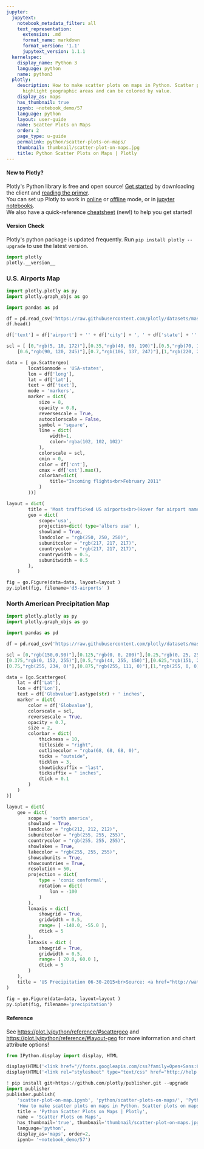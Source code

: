 ```yaml
---
jupyter:
  jupytext:
    notebook_metadata_filter: all
    text_representation:
      extension: .md
      format_name: markdown
      format_version: '1.1'
      jupytext_version: 1.1.1
  kernelspec:
    display_name: Python 3
    language: python
    name: python3
  plotly:
    description: How to make scatter plots on maps in Python. Scatter plots on maps
      highlight geographic areas and can be colored by value.
    display_as: maps
    has_thumbnail: true
    ipynb: ~notebook_demo/57
    language: python
    layout: user-guide
    name: Scatter Plots on Maps
    order: 2
    page_type: u-guide
    permalink: python/scatter-plots-on-maps/
    thumbnail: thumbnail/scatter-plot-on-maps.jpg
    title: Python Scatter Plots on Maps | Plotly
---
```


#### New to Plotly?
Plotly's Python library is free and open source! [Get started](https://plot.ly/python/getting-started/) by downloading the client and [reading the primer](https://plot.ly/python/getting-started/).
<br>You can set up Plotly to work in [online](https://plot.ly/python/getting-started/#initialization-for-online-plotting) or [offline](https://plot.ly/python/getting-started/#initialization-for-offline-plotting) mode, or in [jupyter notebooks](https://plot.ly/python/getting-started/#start-plotting-online).
<br>We also have a quick-reference [cheatsheet](https://images.plot.ly/plotly-documentation/images/python_cheat_sheet.pdf) (new!) to help you get started!


#### Version Check
Plotly's python package is updated frequently. Run `pip install plotly --upgrade` to use the latest version.

```python
import plotly
plotly.__version__
```

### U.S. Airports Map

```python
import plotly.plotly as py
import plotly.graph_objs as go

import pandas as pd

df = pd.read_csv('https://raw.githubusercontent.com/plotly/datasets/master/2011_february_us_airport_traffic.csv')
df.head()

df['text'] = df['airport'] + '' + df['city'] + ', ' + df['state'] + '' + 'Arrivals: ' + df['cnt'].astype(str)

scl = [ [0,"rgb(5, 10, 172)"],[0.35,"rgb(40, 60, 190)"],[0.5,"rgb(70, 100, 245)"],\
    [0.6,"rgb(90, 120, 245)"],[0.7,"rgb(106, 137, 247)"],[1,"rgb(220, 220, 220)"] ]

data = [ go.Scattergeo(
        locationmode = 'USA-states',
        lon = df['long'],
        lat = df['lat'],
        text = df['text'],
        mode = 'markers',
        marker = dict(
            size = 8,
            opacity = 0.8,
            reversescale = True,
            autocolorscale = False,
            symbol = 'square',
            line = dict(
                width=1,
                color='rgba(102, 102, 102)'
            ),
            colorscale = scl,
            cmin = 0,
            color = df['cnt'],
            cmax = df['cnt'].max(),
            colorbar=dict(
                title="Incoming flights<br>February 2011"
            )
        ))]

layout = dict(
        title = 'Most trafficked US airports<br>(Hover for airport names)',
        geo = dict(
            scope='usa',
            projection=dict( type='albers usa' ),
            showland = True,
            landcolor = "rgb(250, 250, 250)",
            subunitcolor = "rgb(217, 217, 217)",
            countrycolor = "rgb(217, 217, 217)",
            countrywidth = 0.5,
            subunitwidth = 0.5
        ),
    )

fig = go.Figure(data=data, layout=layout )
py.iplot(fig, filename='d3-airports' )
```

### North American Precipitation Map

```python
import plotly.plotly as py
import plotly.graph_objs as go

import pandas as pd

df = pd.read_csv('https://raw.githubusercontent.com/plotly/datasets/master/2015_06_30_precipitation.csv')

scl = [0,"rgb(150,0,90)"],[0.125,"rgb(0, 0, 200)"],[0.25,"rgb(0, 25, 255)"],\
[0.375,"rgb(0, 152, 255)"],[0.5,"rgb(44, 255, 150)"],[0.625,"rgb(151, 255, 0)"],\
[0.75,"rgb(255, 234, 0)"],[0.875,"rgb(255, 111, 0)"],[1,"rgb(255, 0, 0)"]

data = [go.Scattergeo(
    lat = df['Lat'],
    lon = df['Lon'],
    text = df['Globvalue'].astype(str) + ' inches',
    marker = dict(
        color = df['Globvalue'],
        colorscale = scl,
        reversescale = True,
        opacity = 0.7,
        size = 2,
        colorbar = dict(
            thickness = 10,
            titleside = "right",
            outlinecolor = "rgba(68, 68, 68, 0)",
            ticks = "outside",
            ticklen = 3,
            showticksuffix = "last",
            ticksuffix = " inches",
            dtick = 0.1
        )
    )
)]

layout = dict(
    geo = dict(
        scope = 'north america',
        showland = True,
        landcolor = "rgb(212, 212, 212)",
        subunitcolor = "rgb(255, 255, 255)",
        countrycolor = "rgb(255, 255, 255)",
        showlakes = True,
        lakecolor = "rgb(255, 255, 255)",
        showsubunits = True,
        showcountries = True,
        resolution = 50,
        projection = dict(
            type = 'conic conformal',
            rotation = dict(
                lon = -100
            )
        ),
        lonaxis = dict(
            showgrid = True,
            gridwidth = 0.5,
            range= [ -140.0, -55.0 ],
            dtick = 5
        ),
        lataxis = dict (
            showgrid = True,
            gridwidth = 0.5,
            range= [ 20.0, 60.0 ],
            dtick = 5
        )
    ),
    title = 'US Precipitation 06-30-2015<br>Source: <a href="http://water.weather.gov/precip/">NOAA</a>',
)

fig = go.Figure(data=data, layout=layout )
py.iplot(fig, filename='precipitation')
```

#### Reference
See  https://plot.ly/python/reference/#scattergeo and https://plot.ly/python/reference/#layout-geo for more information and chart attribute options!

```python
from IPython.display import display, HTML

display(HTML('<link href="//fonts.googleapis.com/css?family=Open+Sans:600,400,300,200|Inconsolata|Ubuntu+Mono:400,700" rel="stylesheet" type="text/css" />'))
display(HTML('<link rel="stylesheet" type="text/css" href="http://help.plot.ly/documentation/all_static/css/ipython-notebook-custom.css">'))

! pip install git+https://github.com/plotly/publisher.git --upgrade
import publisher
publisher.publish(
    'scatter-plot-on-map.ipynb', 'python/scatter-plots-on-maps/', 'Python Scatter Plots on Maps | Examples | Plotly',
    'How to make scatter plots on maps in Python. Scatter plots on maps highlight geographic areas and can be colored by value.',
    title = 'Python Scatter Plots on Maps | Plotly',
    name = 'Scatter Plots on Maps',
    has_thumbnail='true', thumbnail='thumbnail/scatter-plot-on-maps.jpg',
    language='python',
    display_as='maps', order=2,
    ipynb= '~notebook_demo/57')
```

```python

```
